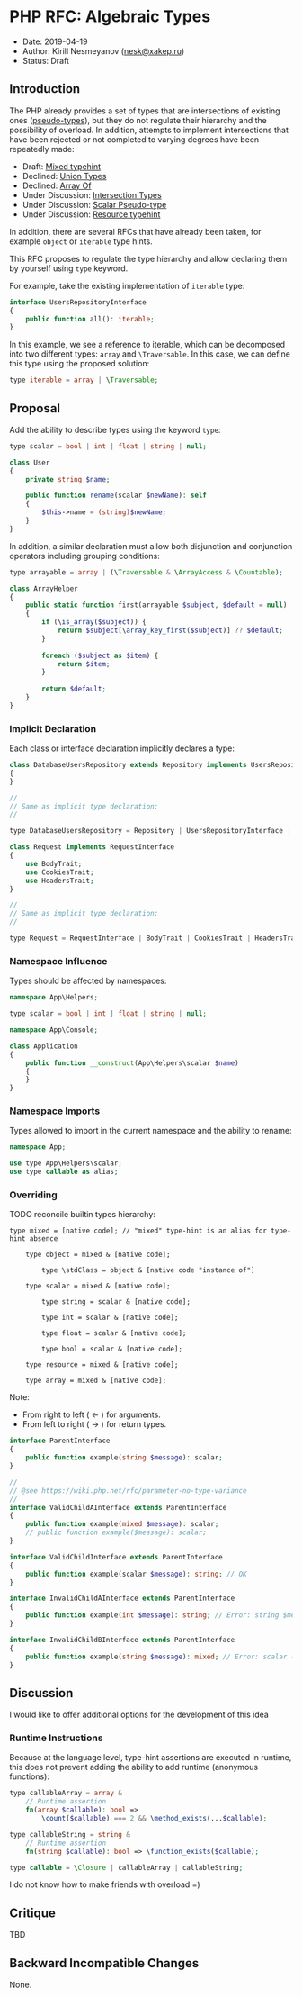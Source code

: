 
# PHP RFC: Algebraic Types

  - Date: 2019-04-19
  - Author: Kirill Nesmeyanov (nesk@xakep.ru)
  - Status: Draft

## Introduction

The PHP already provides a set of types that are intersections of 
existing ones ([pseudo-types](https://www.php.net/manual/en/language.pseudo-types.php)), 
but they do not regulate their hierarchy and the possibility of overload. 
In addition, attempts to implement intersections that have been rejected or not 
completed to varying degrees have been repeatedly made:

  - Draft: [Mixed typehint](https://wiki.php.net/rfc/mixed-typehint)
  - Declined: [Union Types](https://wiki.php.net/rfc/union_types)
  - Declined: [Array Of](https://wiki.php.net/rfc/arrayof)
  - Under Discussion: [Intersection Types](https://wiki.php.net/rfc/intersection_types)
  - Under Discussion: [Scalar Pseudo-type](https://wiki.php.net/rfc/scalar-pseudo-type)
  - Under Discussion: [Resource typehint](https://wiki.php.net/rfc/resource_typehint)

In addition, there are several RFCs that have already been taken, for 
example `object` or `iterable` type hints.

This RFC proposes to regulate the type hierarchy and allow declaring 
them by yourself using `type` keyword. 

For example, take the existing implementation of `iterable` type:

```php
interface UsersRepositoryInterface
{
    public function all(): iterable;
}
```

In this example, we see a reference to iterable, which can be decomposed 
into two different types: `array` and `\Traversable`. In this case, we can 
define this type using the proposed solution:

```php
type iterable = array | \Traversable;
```

## Proposal

Add the ability to describe types using the keyword `type`:

```php
type scalar = bool | int | float | string | null;

class User
{
    private string $name;

    public function rename(scalar $newName): self
    {
        $this->name = (string)$newName;
    }
}
```

In addition, a similar declaration must allow both disjunction and 
conjunction operators including grouping conditions:

```php
type arrayable = array | (\Traversable & \ArrayAccess & \Countable);

class ArrayHelper
{
    public static function first(arrayable $subject, $default = null)
    {
        if (\is_array($subject)) {
            return $subject[\array_key_first($subject)] ?? $default;
        }
    
        foreach ($subject as $item) {
            return $item;
        }
        
        return $default;
    }
}
```

### Implicit Declaration

Each class or interface declaration implicitly declares a type:

```php
class DatabaseUsersRepository extends Repository implements UsersRepositoryInterface
{
}

//
// Same as implicit type declaration:
//

type DatabaseUsersRepository = Repository | UsersRepositoryInterface | object;
```

```php
class Request implements RequestInterface
{
    use BodyTrait;
    use CookiesTrait;
    use HeadersTrait;
}

//
// Same as implicit type declaration:
//

type Request = RequestInterface | BodyTrait | CookiesTrait | HeadersTrait | object;
```

### Namespace Influence

Types should be affected by namespaces:

```php
namespace App\Helpers;

type scalar = bool | int | float | string | null;
```

```php
namespace App\Console;

class Application
{
    public function __construct(App\Helpers\scalar $name)
    {
    }
}
```

### Namespace Imports

Types allowed to import in the current namespace and the ability to rename:

```php
namespace App;

use type App\Helpers\scalar;
use type callable as alias;
```

### Overriding

TODO reconcile builtin types hierarchy:

```
type mixed = [native code]; // "mixed" type-hint is an alias for type-hint absence

    type object = mixed & [native code];
    
        type \stdClass = object & [native code "instance of"]
        
    type scalar = mixed & [native code];
    
        type string = scalar & [native code];
        
        type int = scalar & [native code];
        
        type float = scalar & [native code];
        
        type bool = scalar & [native code];
        
    type resource = mixed & [native code];
    
    type array = mixed & [native code];
```

Note:
  - From right to left ( <- ) for arguments.
  - From left to right ( -> ) for return types.

```php
interface ParentInterface
{
    public function example(string $message): scalar;
}

//
// @see https://wiki.php.net/rfc/parameter-no-type-variance
//
interface ValidChildAInterface extends ParentInterface
{
    public function example(mixed $message): scalar;
    // public function example($message): scalar;
}

interface ValidChildInterface extends ParentInterface
{
    public function example(scalar $message): string; // OK
}

interface InvalidChildAInterface extends ParentInterface
{
    public function example(int $message): string; // Error: string $message -> int $message
}

interface InvalidChildBInterface extends ParentInterface
{
    public function example(string $message): mixed; // Error: scalar -> mixed retunt type hint
}
```

## Discussion

I would like to offer additional options for the development of this idea

### Runtime Instructions

Because at the language level, type-hint assertions are executed in runtime, 
this does not prevent adding the ability to add runtime (anonymous functions):

```php
type callableArray = array & 
    // Runtime assertion
    fn(array $callable): bool => 
        \count($callable) === 2 && \method_exists(...$callable);

type callableString = string & 
    // Runtime assertion
    fn(string $callable): bool => \function_exists($callable);

type callable = \Closure | callableArray | callableString;
```

I do not know how to make friends with overload =)

## Critique

TBD

## Backward Incompatible Changes

None.  
